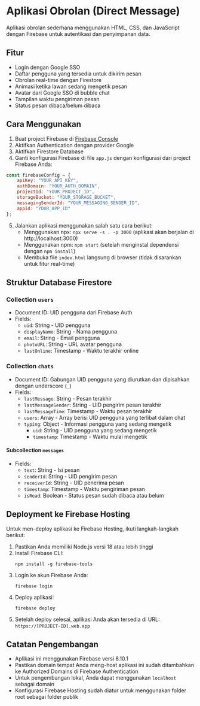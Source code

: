 # Aplikasi Obrolan (Direct Message)

Aplikasi obrolan sederhana menggunakan HTML, CSS, dan JavaScript dengan Firebase untuk autentikasi dan penyimpanan data.

## Fitur

- Login dengan Google SSO
- Daftar pengguna yang tersedia untuk dikirim pesan
- Obrolan real-time dengan Firestore
- Animasi ketika lawan sedang mengetik pesan
- Avatar dari Google SSO di bubble chat
- Tampilan waktu pengiriman pesan
- Status pesan dibaca/belum dibaca

## Cara Menggunakan

1. Buat project Firebase di [Firebase Console](https://console.firebase.google.com/)
2. Aktifkan Authentication dengan provider Google
3. Aktifkan Firestore Database
4. Ganti konfigurasi Firebase di file `app.js` dengan konfigurasi dari project Firebase Anda:

```javascript
const firebaseConfig = {
    apiKey: "YOUR_API_KEY",
    authDomain: "YOUR_AUTH_DOMAIN",
    projectId: "YOUR_PROJECT_ID",
    storageBucket: "YOUR_STORAGE_BUCKET",
    messagingSenderId: "YOUR_MESSAGING_SENDER_ID",
    appId: "YOUR_APP_ID"
};
```

5. Jalankan aplikasi menggunakan salah satu cara berikut:
   - Menggunakan npx: `npx serve -s . -p 3000` (aplikasi akan berjalan di http://localhost:3000)
   - Menggunakan npm: `npm start` (setelah menginstal dependensi dengan `npm install`)
   - Membuka file `index.html` langsung di browser (tidak disarankan untuk fitur real-time)

## Struktur Database Firestore

### Collection `users`
- Document ID: UID pengguna dari Firebase Auth
- Fields:
  - `uid`: String - UID pengguna
  - `displayName`: String - Nama pengguna
  - `email`: String - Email pengguna
  - `photoURL`: String - URL avatar pengguna
  - `lastOnline`: Timestamp - Waktu terakhir online

### Collection `chats`
- Document ID: Gabungan UID pengguna yang diurutkan dan dipisahkan dengan underscore (`_`)
- Fields:
  - `lastMessage`: String - Pesan terakhir
  - `lastMessageSender`: String - UID pengirim pesan terakhir
  - `lastMessageTime`: Timestamp - Waktu pesan terakhir
  - `users`: Array - Array berisi UID pengguna yang terlibat dalam chat
  - `typing`: Object - Informasi pengguna yang sedang mengetik
    - `uid`: String - UID pengguna yang sedang mengetik
    - `timestamp`: Timestamp - Waktu mulai mengetik

#### Subcollection `messages`
- Fields:
  - `text`: String - Isi pesan
  - `senderId`: String - UID pengirim pesan
  - `receiverId`: String - UID penerima pesan
  - `timestamp`: Timestamp - Waktu pengiriman pesan
  - `isRead`: Boolean - Status pesan sudah dibaca atau belum

## Deployment ke Firebase Hosting

Untuk men-deploy aplikasi ke Firebase Hosting, ikuti langkah-langkah berikut:

1. Pastikan Anda memiliki Node.js versi 18 atau lebih tinggi
2. Install Firebase CLI:
   ```
   npm install -g firebase-tools
   ```
3. Login ke akun Firebase Anda:
   ```
   firebase login
   ```
4. Deploy aplikasi:
   ```
   firebase deploy
   ```
5. Setelah deploy selesai, aplikasi Anda akan tersedia di URL: `https://[PROJECT-ID].web.app`

## Catatan Pengembangan

- Aplikasi ini menggunakan Firebase versi 8.10.1
- Pastikan domain tempat Anda meng-host aplikasi ini sudah ditambahkan ke Authorized Domains di Firebase Authentication
- Untuk pengembangan lokal, Anda dapat menggunakan `localhost` sebagai domain
- Konfigurasi Firebase Hosting sudah diatur untuk menggunakan folder root sebagai folder publik